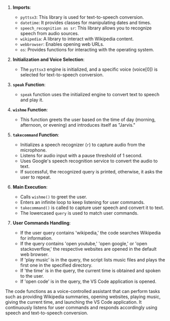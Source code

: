 1. **Imports**:

   - `pyttsx3`: This library is used for text-to-speech conversion.
   - `datetime`: It provides classes for manipulating dates and times.
   - `speech_recognition as sr`: This library allows you to recognize speech from audio sources.
   - `wikipedia`: A library to interact with Wikipedia content.
   - `webbrowser`: Enables opening web URLs.
   - `os`: Provides functions for interacting with the operating system.

2. **Initialization and Voice Selection**:

   - The `pyttsx3` engine is initialized, and a specific voice (voice[0]) is selected for text-to-speech conversion.

3. **`speak` Function**:

   - `speak` function uses the initialized engine to convert text to speech and play it.

4. **`wishme` Function**:

   - This function greets the user based on the time of day (morning, afternoon, or evening) and introduces itself as "Jarvis."

5. **`takecommand` Function**:

   - Initializes a speech recognizer (`r`) to capture audio from the microphone.
   - Listens for audio input with a pause threshold of 1 second.
   - Uses Google's speech recognition service to convert the audio to text.
   - If successful, the recognized query is printed, otherwise, it asks the user to repeat.

6. **Main Execution**:

   - Calls `wishme()` to greet the user.
   - Enters an infinite loop to keep listening for user commands.
   - `takecommand()` is called to capture user speech and convert it to text.
   - The lowercased `query` is used to match user commands.

7. **User Commands Handling**:
   - If the user query contains 'wikipedia,' the code searches Wikipedia for information.
   - If the query contains 'open youtube,' 'open google,' or 'open stackoverflow,' the respective websites are opened in the default web browser.
   - If 'play music' is in the query, the script lists music files and plays the first one in the specified directory.
   - If 'the time' is in the query, the current time is obtained and spoken to the user.
   - If 'open code' is in the query, the VS Code application is opened.

The code functions as a voice-controlled assistant that can perform tasks such as providing Wikipedia summaries, opening websites, playing music, giving the current time, and launching the VS Code application. It continuously listens for user commands and responds accordingly using speech and text-to-speech conversion.
